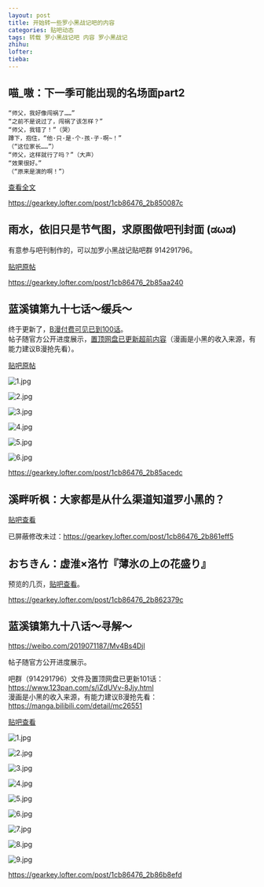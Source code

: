 ```yaml
---
layout: post
title: 开始转一些罗小黑战记吧的内容
categories: 贴吧动态
tags: 转载 罗小黑战记吧 内容 罗小黑战记
zhihu: 
lofter: 
tieba: 
---
```


## 喵_嗷：下一季可能出现的名场面part2

```
“师父，我好像闯祸了……”
“之前不是说过了，闯祸了该怎样？”
“师父，我错了！”（哭）
蹲下，抱住，“他·只·是·个·孩·子·啊~！”
（“这位家长……”）
“师父，这样就行了吗？”（大声）
“效果很好。”
（“原来是演的啊！”）
```

[查看全文](https://tieba.baidu.com/p/8262289075)

https://gearkey.lofter.com/post/1cb86476_2b850087c

## 雨水，依旧只是节气图，求原图做吧刊封面 (ಡωಡ)

有意参与吧刊制作的，可以加罗小黑战记贴吧群 914291796。

[贴吧原帖](https://tieba.baidu.com/p/8271649580)

https://gearkey.lofter.com/post/1cb86476_2b85aa240

## 蓝溪镇第九十七话～缓兵～

终于更新了，[B漫付费可见已到100话](https://manga.bilibili.com/detail/mc26551)。  
帖子随官方公开进度展示，[置顶网盘已更新超前内容](https://www.123pan.com/s/iZdUVv-8Jjy.html)（漫画是小黑的收入来源，有能力建议B漫抢先看）。

[贴吧原帖](https://tieba.baidu.com/p/8272288000)

![1.jpg](https://s2.loli.net/2023/02/28/oYBhtyUR2CdDfgi.jpg)

![2.jpg](https://s2.loli.net/2023/02/28/8Spq5KWR9NLbsQx.jpg)

![3.jpg](https://s2.loli.net/2023/02/28/xWCVqKJ7DaXRwdL.jpg)

![4.jpg](https://s2.loli.net/2023/02/28/AjIWHXZE7CSegUR.jpg)

![5.jpg](https://s2.loli.net/2023/02/28/ghSY5uyDx6tOqdk.jpg)

![6.jpg](https://s2.loli.net/2023/02/28/CjnDwUz19vEpl4X.jpg)

https://gearkey.lofter.com/post/1cb86476_2b85acedc

## 溪畔听枫：大家都是从什么渠道知道罗小黑的？

[贴吧查看](https://tieba.baidu.com/p/6971146884)

已屏蔽修改未过：https://gearkey.lofter.com/post/1cb86476_2b861eff5

## おちきん：虚淮×洛竹『薄氷の上の花盛り』

预览的几页，[贴吧查看](https://tieba.baidu.com/p/8272403238)。

https://gearkey.lofter.com/post/1cb86476_2b862379c

## 蓝溪镇第九十八话～寻解～

<https://weibo.com/2019071187/Mv4Bs4Djl>

帖子随官方公开进度展示。

吧群（914291796）文件及置顶网盘已更新101话：<https://www.123pan.com/s/iZdUVv-8Jjy.html>  
漫画是小黑的收入来源，有能力建议B漫抢先看：<https://manga.bilibili.com/detail/mc26551>

[贴吧查看](https://tieba.baidu.com/p/8286090642)

![1.jpg](https://s2.loli.net/2023/02/28/wWLnNp8G5bSPDIQ.jpg)

![2.jpg](https://s2.loli.net/2023/02/28/H1V9xs3eCjkImM8.jpg)

![3.jpg](https://s2.loli.net/2023/02/28/3jmDyGoRpYB2etM.jpg)

![4.jpg](https://s2.loli.net/2023/02/28/o12hQNl7jvVkY5O.jpg)

![5.jpg](https://s2.loli.net/2023/02/28/SQJeXRisFG2ojCb.jpg)

![6.jpg](https://s2.loli.net/2023/02/28/utDmBh6JAabNiX9.jpg)

![7.jpg](https://s2.loli.net/2023/02/28/ZXi58mAehUtKWOq.jpg)

![8.jpg](https://s2.loli.net/2023/02/28/yoARJdQs2fK9qUj.jpg)

![9.jpg](https://s2.loli.net/2023/02/28/vB85KNXITin9Gk1.jpg)

https://gearkey.lofter.com/post/1cb86476_2b86b8efd